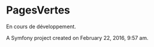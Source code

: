 PagesVertes
===========

En cours de développement.

A Symfony project created on February 22, 2016, 9:57 am.


